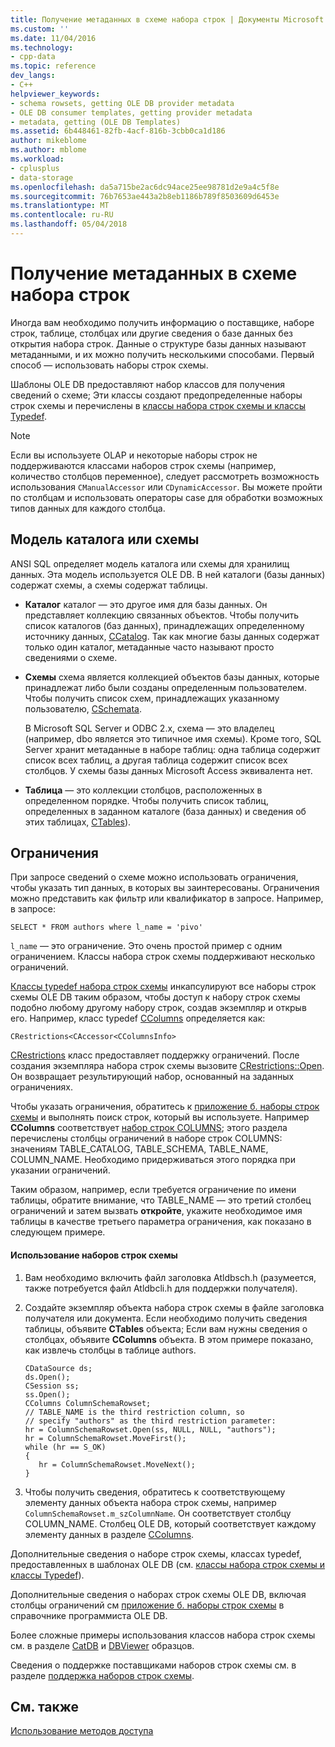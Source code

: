 ```yaml
---
title: Получение метаданных в схеме набора строк | Документы Microsoft
ms.custom: ''
ms.date: 11/04/2016
ms.technology:
- cpp-data
ms.topic: reference
dev_langs:
- C++
helpviewer_keywords:
- schema rowsets, getting OLE DB provider metadata
- OLE DB consumer templates, getting provider metadata
- metadata, getting (OLE DB Templates)
ms.assetid: 6b448461-82fb-4acf-816b-3cbb0ca1d186
author: mikeblome
ms.author: mblome
ms.workload:
- cplusplus
- data-storage
ms.openlocfilehash: da5a715be2ac6dc94ace25ee98781d2e9a4c5f8e
ms.sourcegitcommit: 76b7653ae443a2b8eb1186b789f8503609d6453e
ms.translationtype: MT
ms.contentlocale: ru-RU
ms.lasthandoff: 05/04/2018
---
```

# <a name="obtaining-metadata-with-schema-rowsets"></a>Получение метаданных в схеме набора строк
Иногда вам необходимо получить информацию о поставщике, наборе строк, таблице, столбцах или другие сведения о базе данных без открытия набора строк. Данные о структуре базы данных называют метаданными, и их можно получить несколькими способами. Первый способ — использовать наборы строк схемы.  
  
 Шаблоны OLE DB предоставляют набор классов для получения сведений о схеме; Эти классы создают предопределенные наборы строк схемы и перечислены в [классы набора строк схемы и классы Typedef](../../data/oledb/schema-rowset-classes-and-typedef-classes.md).  
  
> [!NOTE]
>  Если вы используете OLAP и некоторые наборы строк не поддерживаются классами наборов строк схемы (например, количество столбцов переменное), следует рассмотреть возможность использования `CManualAccessor` или `CDynamicAccessor`. Вы можете пройти по столбцам и использовать операторы case для обработки возможных типов данных для каждого столбца.  
  
## <a name="catalogschema-model"></a>Модель каталога или схемы  
 ANSI SQL определяет модель каталога или схемы для хранилищ данных. Эта модель используется OLE DB. В ней каталоги (базы данных) содержат схемы, а схемы содержат таблицы.  
  
-   **Каталог** каталог — это другое имя для базы данных. Он представляет коллекцию связанных объектов. Чтобы получить список каталогов (баз данных), принадлежащих определенному источнику данных, [CCatalog](../../data/oledb/ccatalogs-ccataloginfo.md). Так как многие базы данных содержат только один каталог, метаданные часто называют просто сведениями о схеме.  
  
-   **Схемы** схема является коллекцией объектов базы данных, которые принадлежат либо были созданы определенным пользователем. Чтобы получить список схем, принадлежащих указанному пользователю, [CSchemata](../../data/oledb/cschemata-cschematainfo.md).  
  
     В Microsoft SQL Server и ODBC 2.x, схема — это владелец (например, dbo является это типичное имя схемы). Кроме того, SQL Server хранит метаданные в наборе таблиц: одна таблица содержит список всех таблиц, а другая таблица содержит список всех столбцов. У схемы базы данных Microsoft Access эквивалента нет.  
  
-   **Таблица** — это коллекции столбцов, расположенных в определенном порядке. Чтобы получить список таблиц, определенных в заданном каталоге (база данных) и сведения об этих таблицах, [CTables](../../data/oledb/ctables-ctableinfo.md)).  
  
## <a name="restrictions"></a>Ограничения  
 При запросе сведений о схеме можно использовать ограничения, чтобы указать тип данных, в которых вы заинтересованы. Ограничения можно представить как фильтр или квалификатор в запросе. Например, в запросе:  
  
```  
SELECT * FROM authors where l_name = 'pivo'  
```  
  
 `l_name` — это ограничение. Это очень простой пример с одним ограничением. Классы набора строк схемы поддерживают несколько ограничений.  
  
 [Классы typedef набора строк схемы](../../data/oledb/schema-rowset-classes-and-typedef-classes.md) инкапсулируют все наборы строк схемы OLE DB таким образом, чтобы доступ к набору строк схемы подобно любому другому набору строк, создав экземпляр и открыв его. Например, класс typedef [CColumns](../../data/oledb/ccolumns-ccolumnsinfo.md) определяется как:  
  
```  
CRestrictions<CAccessor<CColumnsInfo>  
```  
  
 [CRestrictions](../../data/oledb/crestrictions-class.md) класс предоставляет поддержку ограничений. После создания экземпляра набора строк схемы вызовите [CRestrictions::Open](../../data/oledb/crestrictions-open.md). Он возвращает результирующий набор, основанный на заданных ограничениях.  
  
 Чтобы указать ограничения, обратитесь к [приложение б. наборы строк схемы](http://go.microsoft.com/fwlink/p/?linkid=64681) и выполнять поиск строк, который вы используете. Например **CColumns** соответствует [набор строк COLUMNS](http://go.microsoft.com/fwlink/p/?linkid=64682); этого раздела перечислены столбцы ограничений в наборе строк COLUMNS: значениям TABLE_CATALOG, TABLE_SCHEMA, TABLE_NAME, COLUMN_NAME. Необходимо придерживаться этого порядка при указании ограничений.  
  
 Таким образом, например, если требуется ограничение по имени таблицы, обратите внимание, что TABLE_NAME — это третий столбец ограничений и затем вызвать **откройте**, укажите необходимое имя таблицы в качестве третьего параметра ограничения, как показано в следующем примере.  
  
#### <a name="to-use-schema-rowsets"></a>Использование наборов строк схемы  
  
1.  Вам необходимо включить файл заголовка Atldbsch.h (разумеется, также потребуется файл Atldbcli.h для поддержки получателя).  
  
2.  Создайте экземпляр объекта набора строк схемы в файле заголовка получателя или документа. Если необходимо получить сведения таблицы, объявите **CTables** объекта; Если вам нужны сведения о столбцах, объявите **CColumns** объекта. В этом примере показано, как извлечь столбцы в таблице authors.  
  
    ```  
    CDataSource ds;  
    ds.Open();  
    CSession ss;  
    ss.Open();  
    CColumns ColumnSchemaRowset;  
    // TABLE_NAME is the third restriction column, so  
    // specify "authors" as the third restriction parameter:  
    hr = ColumnSchemaRowset.Open(ss, NULL, NULL, "authors");  
    hr = ColumnSchemaRowset.MoveFirst();  
    while (hr == S_OK)  
    {  
       hr = ColumnSchemaRowset.MoveNext();  
    }  
    ```  
  
3.  Чтобы получить сведения, обратитесь к соответствующему элементу данных объекта набора строк схемы, например `ColumnSchemaRowset.m_szColumnName`. Он соответствует столбцу COLUMN_NAME. Столбец OLE DB, который соответствует каждому элементу данных в разделе [CColumns](../../data/oledb/ccolumns-ccolumnsinfo.md).  
  
 Дополнительные сведения о наборе строк схемы, классах typedef, предоставленных в шаблонах OLE DB (см. [классы набора строк схемы и классы Typedef](../../data/oledb/schema-rowset-classes-and-typedef-classes.md)).  
  
 Дополнительные сведения о наборах строк схемы OLE DB, включая столбцы ограничений см [приложение б. наборы строк схемы](http://go.microsoft.com/fwlink/p/?linkid=64681) в справочнике программиста OLE DB.  
  
 Более сложные примеры использования классов набора строк схемы см. в разделе [CatDB](http://msdn.microsoft.com/en-us/003d516b-2bf6-444e-8be5-4ebaa0b66046) и [DBViewer](http://msdn.microsoft.com/en-us/07620f99-c347-4d09-9ebc-2459e8049832) образцов.  
  
 Сведения о поддержке поставщиками наборов строк схемы см. в разделе [поддержка наборов строк схемы](../../data/oledb/supporting-schema-rowsets.md).  
  
## <a name="see-also"></a>См. также  
 [Использование методов доступа](../../data/oledb/using-accessors.md)